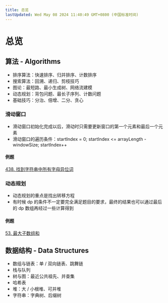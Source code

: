 ```yaml
---
title: 总览
lastUpdated: Wed May 08 2024 11:40:49 GMT+0800 (中国标准时间)
---
```


# 总览

## 算法 - Algorithms

- 排序算法：快速排序、归并排序、计数排序
- 搜索算法：回溯、递归、剪枝技巧
- 图论：最短路、最小生成树、网络流建模
- 动态规划：背包问题、最长子序列、计数问题
- 基础技巧：分治、倍增、二分、贪心

### 滑动窗口

- 滑动窗口初始化完成以后，滑动时只需要更新窗口的第一个元素和最后一个元素
- 滑动窗口的遍历条件：startIndex = 0; startIndex <= arrayLength - windowSize; startIndex++

#### 例题

[438. 找到字符串中所有字母异位词](https://leetcode.cn/problems/find-all-anagrams-in-a-string/description/)

### 动态规划

- 动态规划的重点是找出转移方程
- 有时候 dp 的条件不一定要完全满足题目的要求，最终的结果也可以通过最后的 dp 数组再经过一些计算得到

#### 例题

[53. 最大子数组和](https://leetcode.cn/problems/maximum-subarray)

## 数据结构 - Data Structures

- 数组与链表：单 / 双向链表、跳舞链
- 栈与队列
- 树与图：最近公共祖先、并查集
- 哈希表
- 堆：大 / 小根堆、可并堆
- 字符串：字典树、后缀树
